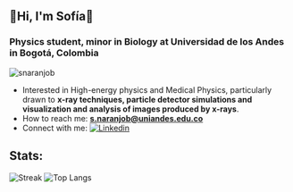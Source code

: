 ## 🌸Hi, I'm Sofía🌸

<h3 align="left">Physics student, minor in Biology at Universidad de los Andes in Bogotá, Colombia</h3>

<p align="left"> <img src="https://komarev.com/ghpvc/?username=snaranjob&label=Profile%20views&color=0e75b6&style=flat" alt="snaranjob" /> </p>

- Interested in High-energy physics and Medical Physics, particularly drawn to **x-ray techniques, particle detector simulations and visualization and analysis of images produced by x-rays**.
- How to reach me:  **s.naranjob@uniandes.edu.co**
- Connect with me: [![Linkedin](https://img.shields.io/badge/-LinkedIn-blue?style=flat&logo=Linkedin&logoColor=white)](https://www.linkedin.com/in/sofía-naranjo-barros/)

## Stats:

![Streak](https://github-readme-streak-stats.herokuapp.com/?user=snaranjob&)
![Top Langs](https://github-readme-stats.vercel.app/api/top-langs?username=snaranjob&show_icons=true&locale=en&layout=compact)
